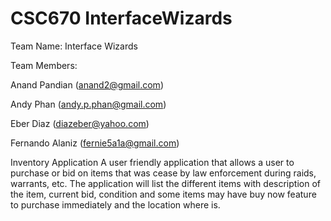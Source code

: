 # CSC670 InterfaceWizards

Team Name: Interface Wizards

Team Members:

  Anand Pandian (anand2@gmail.com)

  Andy Phan (andy.p.phan@gmail.com)

  Eber Diaz (diazeber@yahoo.com)

  Fernando Alaniz (fernie5a1a@gmail.com) 

Inventory Application
A user friendly application that allows a user to purchase or bid on items that was cease by law enforcement during raids, warrants, etc. The application will list the different items with description of the item, current bid, condition and some items may have buy now feature to purchase immediately and the location where is. 
